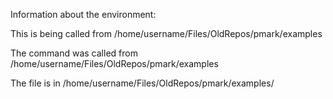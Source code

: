 Information about the environment:

This is being called from /home/username/Files/OldRepos/pmark/examples

The command was called from /home/username/Files/OldRepos/pmark/examples

The file is in /home/username/Files/OldRepos/pmark/examples/
